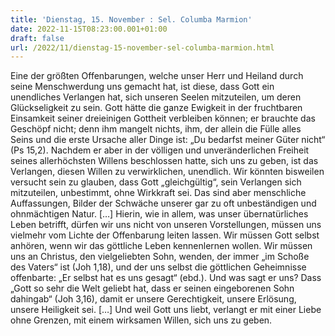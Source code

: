 ```yaml
---
title: 'Dienstag, 15. November : Sel. Columba Marmion'
date: 2022-11-15T08:23:00.001+01:00
draft: false
url: /2022/11/dienstag-15-november-sel-columba-marmion.html
---
```


Eine der größten Offenbarungen, welche unser Herr und Heiland durch seine Menschwerdung uns gemacht hat, ist diese, dass Gott ein unendliches Verlangen hat, sich unseren Seelen mitzuteilen, um deren Glückseligkeit zu sein. Gott hätte die ganze Ewigkeit in der fruchtbaren Einsamkeit seiner dreieinigen Gottheit verbleiben können; er brauchte das Geschöpf nicht; denn ihm mangelt nichts, ihm, der allein die Fülle alles Seins und die erste Ursache aller Dinge ist: „Du bedarfst meiner Güter nicht“ (Ps 15,2). Nachdem er aber in der völligen und unveränderlichen Freiheit seines allerhöchsten Willens beschlossen hatte, sich uns zu geben, ist das Verlangen, diesen Willen zu verwirklichen, unendlich. Wir könnten bisweilen versucht sein zu glauben, dass Gott „gleichgültig“, sein Verlangen sich mitzuteilen, unbestimmt, ohne Wirkkraft sei. Das sind aber menschliche Auffassungen, Bilder der Schwäche unserer gar zu oft unbeständigen und ohnmächtigen Natur. \[…\] Hierin, wie in allem, was unser übernatürliches Leben betrifft, dürfen wir uns nicht von unseren Vorstellungen, müssen uns vielmehr vom Lichte der Offenbarung leiten lassen. Wir müssen Gott selbst anhören, wenn wir das göttliche Leben kennenlernen wollen. Wir müssen uns an Christus, den vielgeliebten Sohn, wenden, der immer „im Schoße des Vaters“ ist (Joh 1,18), und der uns selbst die göttlichen Geheimnisse offenbarte: „Er selbst hat es uns gesagt“ (ebd.). Und was sagt er uns? Dass „Gott so sehr die Welt geliebt hat, dass er seinen eingeborenen Sohn dahingab“ (Joh 3,16), damit er unsere Gerechtigkeit, unsere Erlösung, unsere Heiligkeit sei. \[…\] Und weil Gott uns liebt, verlangt er mit einer Liebe ohne Grenzen, mit einem wirksamen Willen, sich uns zu geben.